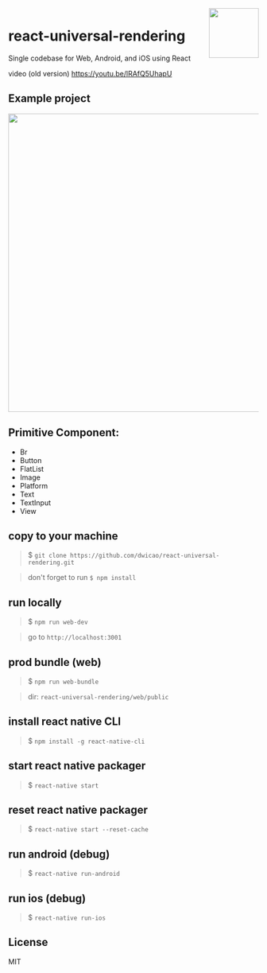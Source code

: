 <img align="right" width="100" src="https://github.com/dwicao/react-universal-rendering/raw/master/app/images/logo.png"/>

# react-universal-rendering

Single codebase for Web, Android, and iOS using React

video (old version) https://youtu.be/lRAfQ5UhapU

## Example project

<img width="600" src="https://image.ibb.co/i8iFjQ/zzzz.png"/>

## Primitive Component:
* Br
* Button
* FlatList
* Image
* Platform
* Text
* TextInput
* View

## copy to your machine
> $ `git clone https://github.com/dwicao/react-universal-rendering.git`

> don't forget to run `$ npm install`

## run locally
> $ `npm run web-dev`

> go to `http://localhost:3001`

## prod bundle (web)
> $ `npm run web-bundle`

> dir: `react-universal-rendering/web/public`

## install react native CLI
> $ `npm install -g react-native-cli`

## start react native packager
> $ `react-native start`

## reset react native packager
> $ `react-native start --reset-cache`

## run android (debug)
> $ `react-native run-android`

## run ios (debug)
> $ `react-native run-ios`

## License
MIT
